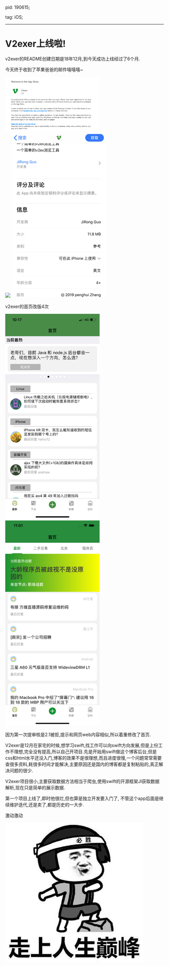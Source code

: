 pid: 190615;

tag: iOS;

---



# V2exer上线啦!

v2exer的README创建日期是18年12月,到今天成功上线经过了6个月.

今天终于收到了苹果爸爸的邮件嘻嘻嘻~

<img src="../../images/imgs/190615/190615_00.png" width="300px">

<div>
  <span><img src="../../images/imgs/190615/190615_01.png" width="300px"></span>
  <span><img src="../../images/imgs/190615/190615_02.png" width="300px"></span>
</div>



v2exer的首页改版4次

<div>
  <span><img src="../../images/imgs/190615/190615_03.png" width="300px"></span>
  <span><img src="../../images/imgs/190615/190615_05.png" width="300px"></span>
</div>





因为第一次提审核是2.1被拒,提示和网页web内容相似,所以着重修改了首页.

V2exer是12月在家宅的时候,想学习swift,找工作可以向swift方向发展,但是上份工作不理想,完全没有提高,所以自己开项目.先是开始用swift做这个博客后台,但是css和html水平还没入门,博客的效果不是很理想,而且进度很慢,一个问题常常需要查很多资料,耗很多时间才能解决,主要原因还是国内的博客都是复制粘贴的,真正解决问题的很少.

V2exer项目很小,主要获取数据方法相当于爬虫,使用swift的开源框架JI获取数据解析,现在只是简单的展示数据.

第一个项目上线了,即时他很烂,但也算是独立开发要入门了, 不管这个app后面是继续维护迭代,还是卖了,都是历史的一大步.

激动激动

<img src="../../images/imgs/190615/190615_06.png">


